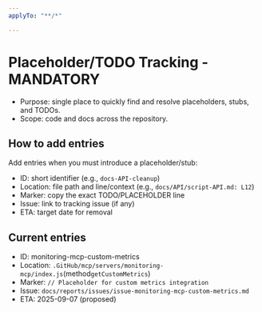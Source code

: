 ```yaml
---
applyTo: "**/*"

---
```


# Placeholder/TODO Tracking - MANDATORY

- Purpose: single place to quickly find and resolve placeholders, stubs, and TODOs.
- Scope: code and docs across the repository.

## How to add entries

Add entries when you must introduce a placeholder/stub:

- ID: short identifier (e.g., `docs-API-cleanup`)
- Location: file path and line/context (e.g., `docs/API/script-API.md: L12`)
- Marker: copy the exact TODO/PLACEHOLDER line
- Issue: link to tracking issue (if any)
- ETA: target date for removal

## Current entries

- ID: monitoring-mcp-custom-metrics
- Location: `.GitHub/mcp/servers/monitoring-mcp/index.js`(method`getCustomMetrics`)
- Marker: `// Placeholder for custom metrics integration`
- Issue: `docs/reports/issues/issue-monitoring-mcp-custom-metrics.md`
- ETA: 2025-09-07 (proposed)
